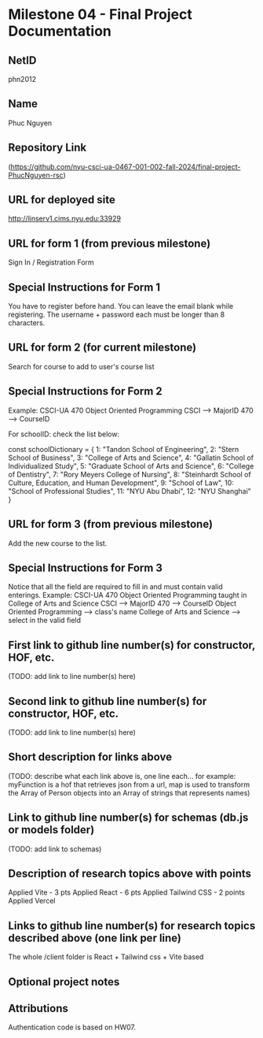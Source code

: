 Milestone 04 - Final Project Documentation
===

NetID
---
phn2012

Name
---
Phuc Nguyen

Repository Link
---
(https://github.com/nyu-csci-ua-0467-001-002-fall-2024/final-project-PhucNguyen-rsc)

URL for deployed site 
---
http://linserv1.cims.nyu.edu:33929

URL for form 1 (from previous milestone) 
---
Sign In / Registration Form

Special Instructions for Form 1
---
You have to register before hand. You can leave the email blank while registering. The username + password each must be longer than 8 characters.

URL for form 2 (for current milestone)
---
Search for course to add to user's course list

Special Instructions for Form 2
---
Example: CSCI-UA 470 Object Oriented Programming
CSCI --> MajorID
470 --> CourseID

For schoolID: check the list below:

const schoolDictionary = { 
    1: "Tandon School of Engineering",
    2: "Stern School of Business",
    3: "College of Arts and Science",
    4: "Gallatin School of Individualized Study",
    5: "Graduate School of Arts and Science",
    6: "College of Dentistry",
    7: "Rory Meyers College of Nursing",
    8: "Steinhardt School of Culture, Education, and Human Development",
    9: "School of Law",
    10: "School of Professional Studies",
    11: "NYU Abu Dhabi",
    12: "NYU Shanghai"
}

URL for form 3 (from previous milestone) 
---
Add the new course to the list. 


Special Instructions for Form 3
---
Notice that all the field are required to fill in and must contain valid enterings.
Example: CSCI-UA 470 Object Oriented Programming taught in College of Arts and Science
CSCI --> MajorID
470 --> CourseID
Object Oriented Programming --> class's name
College of Arts and Science --> select in the valid field

First link to github line number(s) for constructor, HOF, etc.
---
(TODO: add link to line number(s) here) 

Second link to github line number(s) for constructor, HOF, etc.
---
(TODO: add link to line number(s) here) 

Short description for links above
---
(TODO: describe what each link above is, one line each... for example: myFunction is a hof that retrieves json from a url, map is used to transform the Array of Person objects into an Array of strings that represents names)

Link to github line number(s) for schemas (db.js or models folder)
---
(TODO: add link to schemas)

Description of research topics above with points
---
Applied Vite - 3 pts
Applied React - 6 pts
Applied Tailwind CSS - 2 points
Applied Vercel 

Links to github line number(s) for research topics described above (one link per line)
---
The whole /client folder is React + Tailwind css + Vite based

Optional project notes 
--- 


Attributions
---
Authentication code is based on HW07. 